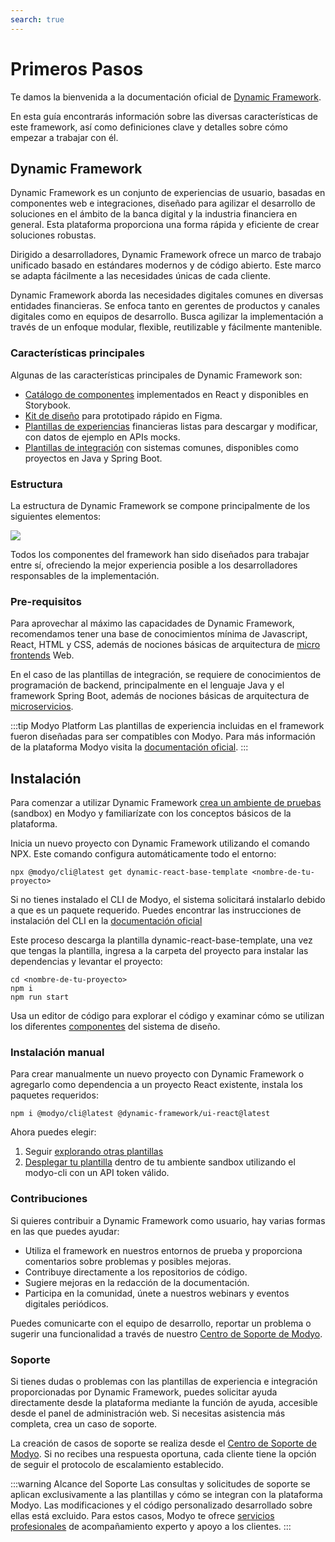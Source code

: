 ```yaml
---
search: true
---
```


# Primeros Pasos

Te damos la bienvenida a la documentación oficial de [Dynamic Framework](https://dynamicframework.dev).

En esta guía encontrarás información sobre las diversas características de este framework, así como definiciones clave y detalles sobre cómo empezar a trabajar con él.

## Dynamic Framework

Dynamic Framework es un conjunto de experiencias de usuario, basadas en componentes web e integraciones, diseñado para agilizar el desarrollo de soluciones en el ámbito de la banca digital y la industria financiera en general. Esta plataforma proporciona una forma rápida y eficiente de crear soluciones robustas.

Dirigido a desarrolladores, Dynamic Framework ofrece un marco de trabajo unificado basado en estándares modernos y de código abierto. Este marco se adapta fácilmente a las necesidades únicas de cada cliente.

Dynamic Framework aborda las necesidades digitales comunes en diversas entidades financieras. Se enfoca tanto en gerentes de productos y canales digitales como en equipos de desarrollo. Busca agilizar la implementación a través de un enfoque modular, flexible, reutilizable y fácilmente mantenible.

###  Características principales
Algunas de las características principales de Dynamic Framework son:
- [Catálogo de componentes](/es/dynamic/ui/components) implementados en React y disponibles en Storybook.
- [Kit de diseño](/es/dynamic/ui) para prototipado rápido en Figma.
- [Plantillas de experiencias](/es/dynamic/experiences) financieras listas para descargar y modificar, con datos de ejemplo en APIs mocks.
- [Plantillas de integración](/es/dynamic/integrations) con sistemas comunes, disponibles como proyectos en Java y Spring Boot.


### Estructura
La estructura de Dynamic Framework se compone principalmente de los siguientes elementos:

<img src="/assets/img/dynamic/dynamic_components.png" style="max-width: 700px;"/>

Todos los componentes del framework han sido diseñados para trabajar entre sí, ofreciendo la mejor experiencia posible a los desarrolladores responsables de la implementación.


### Pre-requisitos
Para aprovechar al máximo las capacidades de Dynamic Framework, recomendamos tener una base de conocimientos mínima de Javascript, React, HTML y CSS, además de nociones básicas de arquitectura de [micro frontends](/es/architecture/patterns/micro-frontend) Web.

En el caso de las plantillas de integración, se requiere de conocimientos de programación de backend, principalmente en el lenguaje Java y el framework Spring Boot, además de nociones básicas de arquitectura de [microservicios](/es/architecture/patterns/microservice).

:::tip Modyo Platform
Las plantillas de experiencia incluidas en el framework fueron diseñadas para ser compatibles con Modyo. Para más información de la plataforma Modyo visita la [documentación oficial](/es/platform).
:::


## Instalación
Para comenzar a utilizar Dynamic Framework [crea un ambiente de pruebas](https://www.modyo.com/get-started) (sandbox) en Modyo y familiarízate con los conceptos básicos de la plataforma.

Inicia un nuevo proyecto con Dynamic Framework utilizando el comando NPX. Este comando configura automáticamente todo el entorno:

``` shell
npx @modyo/cli@latest get dynamic-react-base-template <nombre-de-tu-proyecto>
```
Si no tienes instalado el CLI de Modyo, el sistema solicitará instalarlo debido a que es un paquete requerido. Puedes encontrar las instrucciones de instalación del CLI en la [documentación oficial](/es/platform/channels/cli.html#modyo-cli)

Este proceso descarga la plantilla dynamic-react-base-template, una vez que tengas la plantilla, ingresa a la carpeta del proyecto para instalar las dependencias y levantar el proyecto:

```shell
cd <nombre-de-tu-proyecto>
npm i
npm run start
```
Usa un editor de código para explorar el código y examinar cómo se utilizan los diferentes [componentes](/es/dynamic/ui/components) del sistema de diseño.

### Instalación manual
Para crear manualmente un nuevo proyecto con Dynamic Framework o agregarlo como dependencia a un proyecto React existente, instala los paquetes requeridos:
```shell
npm i @modyo/cli@latest @dynamic-framework/ui-react@latest
```

Ahora puedes elegir:
1. Seguir [explorando otras plantillas](/es/dynamic/experiences/retail/dashboard.html)
2. [Desplegar tu plantilla](/es/platform/channels/cli.html#modyo-cli-push-name) dentro de tu ambiente sandbox utilizando el modyo-cli con un API token válido.


### Contribuciones

Si quieres contribuir a Dynamic Framework como usuario, hay varias formas en las que puedes ayudar:
- Utiliza el framework en nuestros entornos de prueba y proporciona comentarios sobre problemas y posibles mejoras.
- Contribuye directamente a los repositorios de código.
- Sugiere mejoras en la redacción de la documentación.
- Participa en la comunidad, únete a nuestros webinars y eventos digitales periódicos.

Puedes comunicarte con el equipo de desarrollo, reportar un problema o sugerir una funcionalidad a través de nuestro [Centro de Soporte de Modyo](https://support.modyo.com).


### Soporte

Si tienes dudas o problemas con las plantillas de experiencia e integración proporcionadas por Dynamic Framework, puedes solicitar ayuda directamente desde la plataforma mediante la función de ayuda, accesible desde el panel de administración web. Si necesitas asistencia más completa, crea un caso de soporte.

La creación de casos de soporte se realiza desde el [Centro de Soporte de Modyo](https://support.modyo.com). Si no recibes una respuesta oportuna, cada cliente tiene la opción de seguir el protocolo de escalamiento establecido.

:::warning Alcance del Soporte
Las consultas y solicitudes de soporte se aplican exclusivamente a las plantillas y cómo se integran con la plataforma Modyo. Las modificaciones y el código personalizado desarrollado sobre ellas está excluido. Para estos casos, Modyo te ofrece [servicios profesionales](https://modyo.com/services) de acompañamiento experto y apoyo a los clientes.
:::